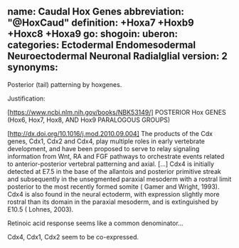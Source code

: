 name: Caudal Hox Genes 
abbreviation: "@HoxCaud"
definition: +Hoxa7 +Hoxb9 +Hoxc8 +Hoxa9
go:
shogoin: 
uberon: 
categories: Ectodermal Endomesodermal Neuroectodermal Neuronal Radialglial
version: 2
synonyms:
---

Posterior (tail) patterning by hoxgenes.

Justification:


[https://www.ncbi.nlm.nih.gov/books/NBK53149/] POSTERIOR Hox GENES (Hox6, Hox7, Hox8, AND Hox9 PARALOGOUS GROUPS)

[http://dx.doi.org/10.1016/j.mod.2010.09.004] The products of the Cdx genes, Cdx1, Cdx2 and Cdx4, play multiple roles in early vertebrate development, and have been proposed to serve to relay signaling information from Wnt, RA and FGF pathways to orchestrate events related to anterior-posterior vertebral patterning and axial. [...] Cdx4 is initially detected at E7.5 in the base of the allantois and posterior primitive streak and subsequently in the unsegmented paraxial mesoderm with a rostral limit posterior to the most recently formed somite ( Gamer and Wright, 1993). Cdx4 is also found in the neural ectoderm, with expression slightly more rostral than its domain in the paraxial mesoderm, and is extinguished by E10.5 ( Lohnes, 2003).

Retinoic acid response seems like a common denominator...

Cdx4, Cdx1, Cdx2 seem to be co-expressed.